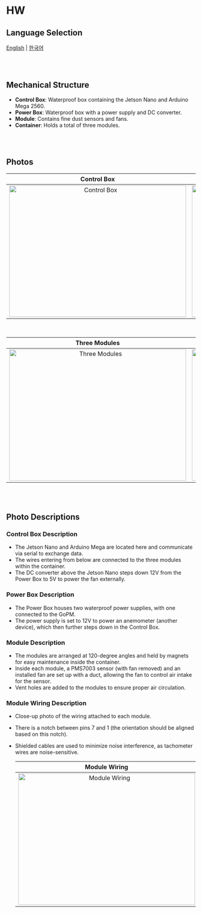 # HW

## Language Selection

[English](README.md) | [한국어](README_KR.md)

<br><br>

## Mechanical Structure

- **Control Box**: Waterproof box containing the Jetson Nano and Arduino Mega 2560.
- **Power Box**: Waterproof box with a power supply and DC converter.
- **Module**: Contains fine dust sensors and fans.
- **Container**: Holds a total of three modules.

<br><br>

## Photos
<div align="center">

  | Control Box | Power Box |
  |:---:|:---:|
  | <img src="https://github.com/user-attachments/assets/56330ad7-43f5-4b0f-bd80-c847cda8fec0" width="470px" height="350px" alt="Control Box"> | <img src="https://github.com/user-attachments/assets/7fbeb9d5-a5bd-4872-bfaa-b6e28adff76e" width="470px" height="350px" alt="Power Box"> |

  <br>

  | Three Modules | Module Wiring |
  |:---:|:---:|
  | <img src="https://github.com/user-attachments/assets/05dba7e3-ae4c-4019-b996-64883652fd07" width="470px" height="350px" alt="Three Modules"> | <img src="https://github.com/user-attachments/assets/479d286e-7784-4e44-86e6-6b0261eed227" width="470px" height="350px" alt="Module Wiring"> |

</div>

<br><br>

## Photo Descriptions

### Control Box Description

- The Jetson Nano and Arduino Mega are located here and communicate via serial to exchange data.
- The wires entering from below are connected to the three modules within the container.
- The DC converter above the Jetson Nano steps down 12V from the Power Box to 5V to power the fan externally.

### Power Box Description

- The Power Box houses two waterproof power supplies, with one connected to the GoPM.
- The power supply is set to 12V to power an anemometer (another device), which then further steps down in the Control Box.

### Module Description

- The modules are arranged at 120-degree angles and held by magnets for easy maintenance inside the container.
- Inside each module, a PMS7003 sensor (with fan removed) and an installed fan are set up with a duct, allowing the fan to control air intake for the sensor.
- Vent holes are added to the modules to ensure proper air circulation.

### Module Wiring Description

- Close-up photo of the wiring attached to each module.
- There is a notch between pins 7 and 1 (the orientation should be aligned based on this notch).
- Shielded cables are used to minimize noise interference, as tachometer wires are noise-sensitive.

  | Module Wiring |
  |:---:|
  | <img src="https://github.com/user-attachments/assets/2c8c64b9-2896-46e6-81fb-831fb3ab206a" width="470px" height="350px" alt="Module Wiring"> |
